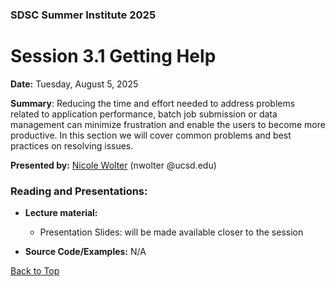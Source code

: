 ### SDSC Summer Institute 2025
# Session 3.1 Getting Help

**Date:** Tuesday, August 5, 2025

**Summary**: Reducing the time and effort needed to address problems related to application performance, batch job submission or data management can minimize frustration and enable the users to become more productive.  In this section we will cover common problems and best practices on resolving issues.

**Presented by:** [Nicole Wolter](https://profiles.ucsd.edu/nicole.wolter) (nwolter @ucsd.edu)

### Reading and Presentations:
* **Lecture material:**
   * Presentation Slides: will be made available closer to the session
 
* **Source Code/Examples:** N/A

[Back to Top](#top)
